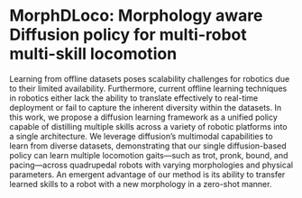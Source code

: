 # MorphDLoco: Morphology aware Diffusion policy for multi-robot multi-skill locomotion

Learning from offline datasets poses scalability
challenges for robotics due to their limited availability. Furthermore, current offline learning techniques in robotics either
lack the ability to translate effectively to real-time deployment
or fail to capture the inherent diversity within the datasets.
In this work, we propose a diffusion learning framework as a
unified policy capable of distilling multiple skills across a variety
of robotic platforms into a single architecture. We leverage diffusion’s multimodal capabilities to learn from diverse datasets, demonstrating that our single diffusion-based policy can learn multiple locomotion gaits—such as trot, pronk, bound, and
pacing—across quadrupedal robots with varying morphologies
and physical parameters. An emergent advantage of our method
is its ability to transfer learned skills to a robot with a
new morphology in a zero-shot manner.
